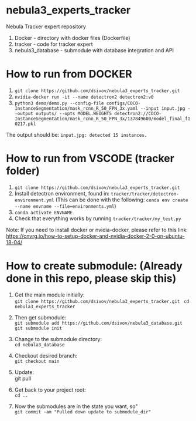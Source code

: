 # nebula3_experts_tracker
Nebula Tracker expert repository
1. Docker - directory with docker files (Dockerfile)
2. tracker - code for tracker expert 
3. nebula3_database - submodule with database integration and API
# How to run from DOCKER
1. `git clone https://github.com/dsivov/nebula3_experts_tracker.git` 
2. `nvidia-docker run -it --name detectron2 detectron2:v0`
3. `python3 demo/demo.py --config-file configs/COCO-InstanceSegmentation/mask_rcnn_R_50_FPN_3x.yaml --input input.jpg --output outputs/ --opts MODEL.WEIGHTS detectron2://COCO-InstanceSegmentation/mask_rcnn_R_50_FPN_3x/137849600/model_final_f10217.pkl`

The output should be: `input.jpg: detected 15 instances.` 

# How to run from VSCODE (tracker folder)
1. `git clone https://github.com/dsivov/nebula3_experts_tracker.git`
2. Install detectron environment, found in: `tracker/tracker/detectron-environment.yml` (This can be done with the following: `conda env create --name envname --file=environments.yml`)
3. `conda activate ENVNAME`
4. Check that everything works by running `tracker/tracker/my_test.py`

Note: If you need to install docker or nvidia-docker, please refer to this link: https://cnvrg.io/how-to-setup-docker-and-nvidia-docker-2-0-on-ubuntu-18-04/

# How to create submodule: (Already done in this repo, please skip this)
1. Get the main module initially:  
`git clone https://github.com/dsivov/nebula3_experts_tracker.git `
`cd nebula3_experts_tracker `

2. Then get submodule:  
`git submodule add https://github.com/dsivov/nebula3_database.git`    
`git submodule init `

3. Change to the submodule directory:  
`cd nebula3_database` 

4. Checkout desired branch:  
`git checkout main` 

5. Update:  
git pull 

6. Get back to your project root:   
`cd ..`  

7. Now the submodules are in the state you want, so"  
`git commit -am "Pulled down update to submodule_dir"` 
